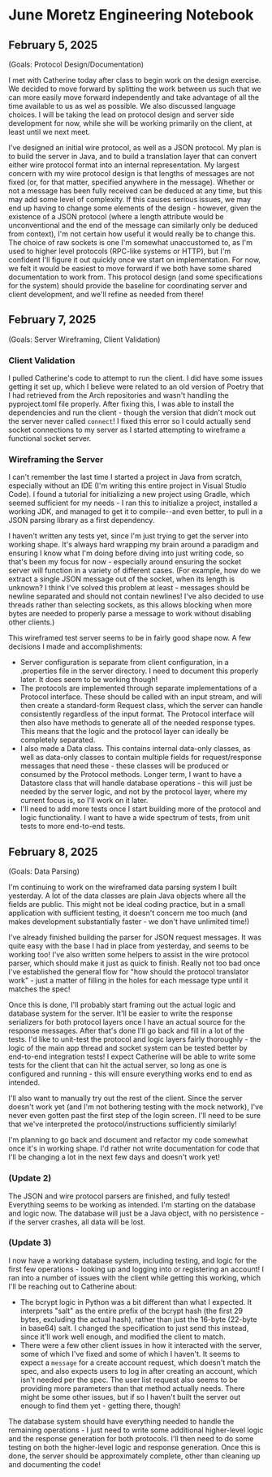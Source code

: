 # June Moretz Engineering Notebook

## February 5, 2025

(Goals: Protocol Design/Documentation)

I met with Catherine today after class to begin work on the design exercise. We decided to move forward by splitting the work between us such that we can more easily move forward independently and take advantage of all the time available to us as wel as possible. We also discussed language choices. I will be taking the lead on protocol design and server side development for now, while she will be working primarily on the client, at least until we next meet.

I've designed an initial wire protocol, as well as a JSON protocol. My plan is to build the server in Java, and to build a translation layer that can convert either wire protocol format into an internal representation. My largest concern with my wire protocol design is that lengths of messages are not fixed (or, for that matter, specified anywhere in the message). Whether or not a message has been fully received can be deduced at any time, but this may add some level of complexity. If this causes serious issues, we may end up having to change some elements of the design - however, given the existence of a JSON protocol (where a length attribute would be unconventional and the end of the message can similarly only be deduced from context), I'm not certain how useful it would really be to change this. The choice of raw sockets is one I'm somewhat unaccustomed to, as I'm used to higher level protocols (RPC-like systems or HTTP), but I'm confident I'll figure it out quickly once we start on implementation. For now, we felt it would be easiest to move forward if we both have some shared documentation to work from. This protocol design (and some specifications for the system) should provide the baseline for coordinating server and client development, and we'll refine as needed from there!

## February 7, 2025

(Goals: Server Wireframing, Client Validation)

### Client Validation

I pulled Catherine's code to attempt to run the client. I did have some issues getting it set up, which I believe were related to an old version of Poetry that I had retrieved from the Arch repositories and wasn't handling the pyproject.toml file properly. After fixing this, I was able to install the dependencies and run the client - though the version that didn't mock out the server never called `connect`! I fixed this error so I could actually send socket connections to my server as I started attempting to wireframe a functional socket server.

### Wireframing the Server

I can't remember the last time I started a project in Java from scratch, especially without an IDE (I'm writing this entire project in Visual Studio Code). I found a tutorial for initializing a new project using Gradle, which seemed sufficient for my needs - I ran this to initialize a project, installed a working JDK, and managed to get it to compile--and even better, to pull in a JSON parsing library as a first dependency.

I haven't written any tests yet, since I'm just trying to get the server into working shape. It's always hard wrapping my brain around a paradigm and ensuring I know what I'm doing before diving into just writing code, so that's been my focus for now - especially around ensuring the socket server will function in a variety of different cases. (For example, how do we extract a single JSON message out of the socket, when its length is unknown? I think I've solved this problem at least - messages should be newline separated and should not contain newlines! I've also decided to use threads rather than selecting sockets, as this allows blocking when more bytes are needed to properly parse a message to work without disabling other clients.)

This wireframed test server seems to be in fairly good shape now. A few decisions I made and accomplishments:

- Server configuration is separate from client configuration, in a .properties file in the server directory. I need to document this properly later. It does seem to be working though!
- The protocols are implemented through separate implementations of a Protocol interface. These should be called with an input stream, and will then create a standard-form Request class, which the server can handle consistently regardless of the input format. The Protocol interface will then also have methods to generate all of the needed response types. This means that the logic and the protocol layer can ideally be completely separated.
- I also made a Data class. This contains internal data-only classes, as well as data-only classes to contain multiple fields for request/response messages that need these - these classes will be produced or consumed by the Protocol methods. Longer term, I want to have a Datastore class that will handle database operations - this will just be needed by the server logic, and not by the protocol layer, where my current focus is, so I'll work on it later.
- I'll need to add more tests once I start building more of the protocol and logic functionality. I want to have a wide spectrum of tests, from unit tests to more end-to-end tests.

## February 8, 2025

(Goals: Data Parsing)

I'm continuing to work on the wireframed data parsing system I built yesterday. A lot of the data classes are plain Java objects where all the fields are public. This might not be ideal coding practice, but in a small application with sufficient testing, it doesn't concern me too much (and makes development substantially faster - we don't have unlimited time!)

I've already finished building the parser for JSON request messages. It was quite easy with the base I had in place from yesterday, and seems to be working too! I've also written some helpers to assist in the wire protocol parser, which should make it just as quick to finish. Really not too bad once I've established the general flow for "how should the protocol translator work" - just a matter of filling in the holes for each message type until it matches the spec!

Once this is done, I'll probably start framing out the actual logic and database system for the server. It'll be easier to write the response serializers for both protocol layers once I have an actual source for the response messages. After that's done I'll go back and fill in a lot of the tests. I'd like to unit-test the protocol and logic layers fairly thoroughly - the logic of the main app thread and socket system can be tested better by end-to-end integration tests! I expect Catherine will be able to write some tests for the client that can hit the actual server, so long as one is configured and running - this will ensure everything works end to end as intended.

I'll also want to manually try out the rest of the client. Since the server doesn't work yet (and I'm not bothering testing with the mock network), I've never even gotten past the first step of the login screen. I'll need to be sure that we've interpreted the protocol/instructions sufficiently similarly!

I'm planning to go back and document and refactor my code somewhat once it's in working shape. I'd rather not write documentation for code that I'll be changing a lot in the next few days and doesn't work yet!

### (Update 2)

The JSON and wire protocol parsers are finished, and fully tested! Everything seems to be working as intended. I'm starting on the database and logic now. The database will just be a Java object, with no persistence - if the server crashes, all data will be lost.

### (Update 3)

I now have a working database system, including testing, and logic for the first few operations - looking up and logging into or registering an account! I ran into a number of issues with the client while getting this working, which I'll be reaching out to Catherine about:

- The bcrypt logic in Python was a bit different than what I expected. It interprets "salt" as the entire prefix of the bcrypt hash (the first 29 bytes, excluding the actual hash), rather than just the 16-byte (22-byte in base64) salt. I changed the specification to just send this instead, since it'll work well enough, and modified the client to match.
- There were a few other client issues in how it interacted with the server, some of which I've fixed and some of which I haven't. It seems to expect a `message` for a create account request, which doesn't match the spec, and also expects users to log in after creating an account, which isn't needed per the spec. The user list request also seems to be providing more parameters than that method actually needs. There might be some other issues, but if so I haven't built the server out enough to find them yet - getting there, though!

The database system should have everything needed to handle the remaining operations - I just need to write some additional higher-level logic and the response generation for both protocols. I'll then need to do some testing on both the higher-level logic and response generation. Once this is done, the server should be approximately complete, other than cleaning up and documenting the code!
